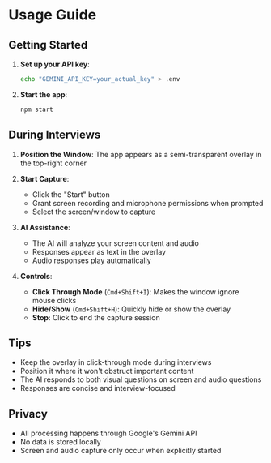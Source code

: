 # Usage Guide

## Getting Started

1. **Set up your API key**:
   ```bash
   echo "GEMINI_API_KEY=your_actual_key" > .env
   ```

2. **Start the app**:
   ```bash
   npm start
   ```

## During Interviews

1. **Position the Window**: The app appears as a semi-transparent overlay in the top-right corner

2. **Start Capture**:
   - Click the "Start" button
   - Grant screen recording and microphone permissions when prompted
   - Select the screen/window to capture

3. **AI Assistance**:
   - The AI will analyze your screen content and audio
   - Responses appear as text in the overlay
   - Audio responses play automatically

4. **Controls**:
   - **Click Through Mode** (`Cmd+Shift+I`): Makes the window ignore mouse clicks
   - **Hide/Show** (`Cmd+Shift+H`): Quickly hide or show the overlay
   - **Stop**: Click to end the capture session

## Tips

- Keep the overlay in click-through mode during interviews
- Position it where it won't obstruct important content
- The AI responds to both visual questions on screen and audio questions
- Responses are concise and interview-focused

## Privacy

- All processing happens through Google's Gemini API
- No data is stored locally
- Screen and audio capture only occur when explicitly started